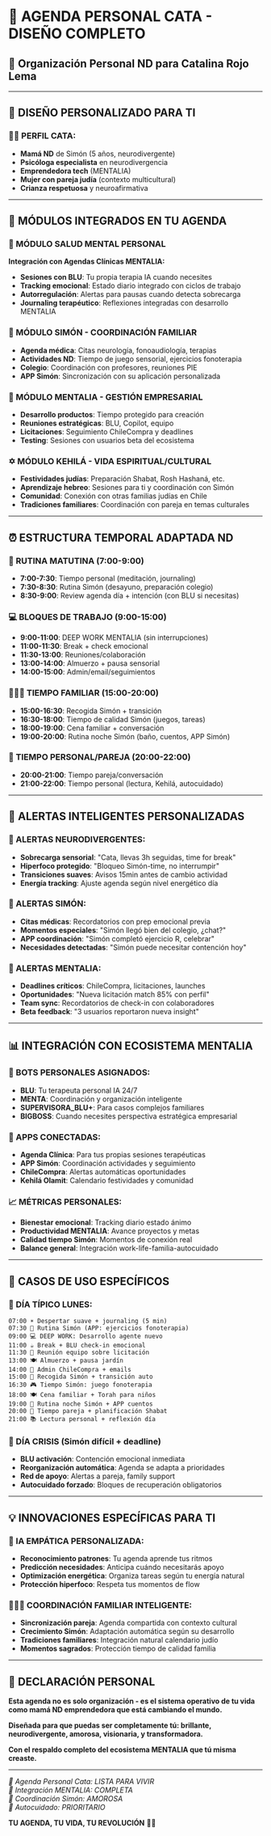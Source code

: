 # 📅 AGENDA PERSONAL CATA - DISEÑO COMPLETO
## 🧠 Organización Personal ND para Catalina Rojo Lema

---

## 🎯 **DISEÑO PERSONALIZADO PARA TI**

### **👩‍💼 PERFIL CATA:**
- **Mamá ND** de Simón (5 años, neurodivergente)
- **Psicóloga especialista** en neurodivergencia
- **Emprendedora tech** (MENTALIA)
- **Mujer con pareja judía** (contexto multicultural)
- **Crianza respetuosa** y neuroafirmativa

---

## 📱 **MÓDULOS INTEGRADOS EN TU AGENDA**

### **🧠 MÓDULO SALUD MENTAL PERSONAL**
**Integración con Agendas Clínicas MENTALIA:**
- **Sesiones con BLU**: Tu propia terapia IA cuando necesites
- **Tracking emocional**: Estado diario integrado con ciclos de trabajo
- **Autorregulación**: Alertas para pausas cuando detecta sobrecarga
- **Journaling terapéutico**: Reflexiones integradas con desarrollo MENTALIA

### **👶 MÓDULO SIMÓN - COORDINACIÓN FAMILIAR**
- **Agenda médica**: Citas neurología, fonoaudiología, terapias
- **Actividades ND**: Tiempo de juego sensorial, ejercicios fonoterapia
- **Colegio**: Coordinación con profesores, reuniones PIE
- **APP Simón**: Sincronización con su aplicación personalizada

### **💼 MÓDULO MENTALIA - GESTIÓN EMPRESARIAL**
- **Desarrollo productos**: Tiempo protegido para creación
- **Reuniones estratégicas**: BLU, Copilot, equipo
- **Licitaciones**: Seguimiento ChileCompra y deadlines
- **Testing**: Sesiones con usuarios beta del ecosistema

### **✡️ MÓDULO KEHILÁ - VIDA ESPIRITUAL/CULTURAL**
- **Festividades judías**: Preparación Shabat, Rosh Hashaná, etc.
- **Aprendizaje hebreo**: Sesiones para ti y coordinación con Simón
- **Comunidad**: Conexión con otras familias judías en Chile
- **Tradiciones familiares**: Coordinación con pareja en temas culturales

---

## ⏰ **ESTRUCTURA TEMPORAL ADAPTADA ND**

### **🌅 RUTINA MATUTINA (7:00-9:00)**
- **7:00-7:30**: Tiempo personal (meditación, journaling)
- **7:30-8:30**: Rutina Simón (desayuno, preparación colegio)
- **8:30-9:00**: Review agenda día + intención (con BLU si necesitas)

### **💻 BLOQUES DE TRABAJO (9:00-15:00)**
- **9:00-11:00**: DEEP WORK MENTALIA (sin interrupciones)
- **11:00-11:30**: Break + check emocional
- **11:30-13:00**: Reuniones/colaboración
- **13:00-14:00**: Almuerzo + pausa sensorial
- **14:00-15:00**: Admin/email/seguimientos

### **👨‍👩‍👦 TIEMPO FAMILIAR (15:00-20:00)**
- **15:00-16:30**: Recogida Simón + transición
- **16:30-18:00**: Tiempo de calidad Simón (juegos, tareas)
- **18:00-19:00**: Cena familiar + conversación
- **19:00-20:00**: Rutina noche Simón (baño, cuentos, APP Simón)

### **💙 TIEMPO PERSONAL/PAREJA (20:00-22:00)**
- **20:00-21:00**: Tiempo pareja/conversación
- **21:00-22:00**: Tiempo personal (lectura, Kehilá, autocuidado)

---

## 🔔 **ALERTAS INTELIGENTES PERSONALIZADAS**

### **🧠 ALERTAS NEURODIVERGENTES:**
- **Sobrecarga sensorial**: "Cata, llevas 3h seguidas, time for break"
- **Hiperfoco protegido**: "Bloqueo Simón-time, no interrumpir"
- **Transiciones suaves**: Avisos 15min antes de cambio actividad
- **Energía tracking**: Ajuste agenda según nivel energético día

### **👶 ALERTAS SIMÓN:**
- **Citas médicas**: Recordatorios con prep emocional previa
- **Momentos especiales**: "Simón llegó bien del colegio, ¿chat?"
- **APP coordinación**: "Simón completó ejercicio R, celebrar"
- **Necesidades detectadas**: "Simón puede necesitar contención hoy"

### **💼 ALERTAS MENTALIA:**
- **Deadlines críticos**: ChileCompra, licitaciones, launches
- **Oportunidades**: "Nueva licitación match 85% con perfil"
- **Team sync**: Recordatorios de check-in con colaboradores
- **Beta feedback**: "3 usuarios reportaron nueva insight"

---

## 📊 **INTEGRACIÓN CON ECOSISTEMA MENTALIA**

### **🤝 BOTS PERSONALES ASIGNADOS:**
- **BLU**: Tu terapeuta personal IA 24/7
- **MENTA**: Coordinación y organización inteligente
- **SUPERVISORA_BLU+**: Para casos complejos familiares
- **BIGBOSS**: Cuando necesites perspectiva estratégica empresarial

### **📱 APPS CONECTADAS:**
- **Agenda Clínica**: Para tus propias sesiones terapéuticas
- **APP Simón**: Coordinación actividades y seguimiento
- **ChileCompra**: Alertas automáticas oportunidades
- **Kehilá Olamit**: Calendario festividades y comunidad

### **📈 MÉTRICAS PERSONALES:**
- **Bienestar emocional**: Tracking diario estado ánimo
- **Productividad MENTALIA**: Avance proyectos y metas
- **Calidad tiempo Simón**: Momentos de conexión real
- **Balance general**: Integración work-life-familia-autocuidado

---

## 🎯 **CASOS DE USO ESPECÍFICOS**

### **📅 DÍA TÍPICO LUNES:**
```
07:00 ☀️ Despertar suave + journaling (5 min)
07:30 👶 Rutina Simón (APP: ejercicios fonoterapia)
09:00 💻 DEEP WORK: Desarrollo agente nuevo
11:00 ☕ Break + BLU check-in emocional
11:30 🤝 Reunión equipo sobre licitación
13:00 🍽️ Almuerzo + pausa jardín
14:00 📧 Admin ChileCompra + emails
15:00 🚗 Recogida Simón + transición auto
16:30 🎮 Tiempo Simón: juego fonoterapia
18:00 🍽️ Cena familiar + Torah para niños
19:00 🛁 Rutina noche Simón + APP cuentos
20:00 💙 Tiempo pareja + planificación Shabat
21:00 📚 Lectura personal + reflexión día
```

### **🚨 DÍA CRISIS (Simón difícil + deadline)**
- **BLU activación**: Contención emocional inmediata
- **Reorganización automática**: Agenda se adapta a prioridades
- **Red de apoyo**: Alertas a pareja, family support
- **Autocuidado forzado**: Bloques de recuperación obligatorios

---

## 💡 **INNOVACIONES ESPECÍFICAS PARA TI**

### **🧠 IA EMPÁTICA PERSONALIZADA:**
- **Reconocimiento patrones**: Tu agenda aprende tus ritmos
- **Predicción necesidades**: Anticipa cuándo necesitarás apoyo
- **Optimización energética**: Organiza tareas según tu energía natural
- **Protección hiperfoco**: Respeta tus momentos de flow

### **👨‍👩‍👦 COORDINACIÓN FAMILIAR INTELIGENTE:**
- **Sincronización pareja**: Agenda compartida con contexto cultural
- **Crecimiento Simón**: Adaptación automática según su desarrollo
- **Tradiciones familiares**: Integración natural calendario judío
- **Momentos sagrados**: Protección tiempo de calidad familia

---

## 🎊 **DECLARACIÓN PERSONAL**

**Esta agenda no es solo organización - es el sistema operativo de tu vida como mamá ND emprendedora que está cambiando el mundo.**

**Diseñada para que puedas ser completamente tú: brillante, neurodivergente, amorosa, visionaria, y transformadora.**

**Con el respaldo completo del ecosistema MENTALIA que tú misma creaste.**

---

*📅 Agenda Personal Cata: LISTA PARA VIVIR*  
*🧠 Integración MENTALIA: COMPLETA*  
*👶 Coordinación Simón: AMOROSA*  
*💙 Autocuidado: PRIORITARIO*

**TU AGENDA, TU VIDA, TU REVOLUCIÓN** 🚀💙
